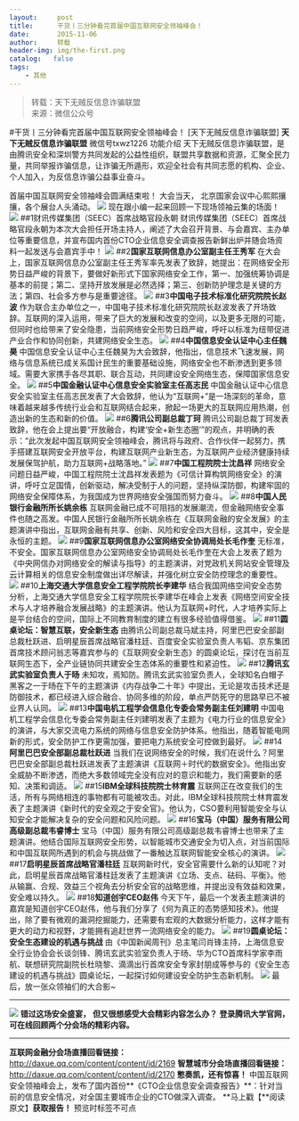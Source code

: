 ```yaml
---
layout:     post
title:      干货丨三分钟看完首届中国互联网安全领袖峰会！
date:       2015-11-06
author:     转载
header-img: img/the-first.png
catalog:   false
tags:
    - 其他
---
```


<blockquote><p>转载：天下无贼反信息诈骗联盟<br>
来源：微信公众号</p></blockquote>

#干货丨三分钟看完首届中国互联网安全领袖峰会！
[天下无贼反信息诈骗联盟]
**天下无贼反信息诈骗联盟**
微信号txwz1226
功能介绍
天下无贼反信息诈骗联盟，是由腾讯安全和深圳警方共同发起的公益性组织，联盟共享数据和资源，汇聚全民力量，共同举报诈骗信息，让诈骗无所遁形，欢迎全社会有共同志愿的机构、企业、个人加入，为反信息诈骗公益事业奋斗。

首届中国互联网安全领袖峰会圆满结束啦！
大会当天，
北京国家会议中心熙熙攘攘，各个展台人头涌动。
![]({{site.baseurl}}/postimg/ddLcDFeGlukvqoKNGaE9dHKxxXpqoneEr7XVLPIcJW0sMXah3CLTTkROvt4Q44LFYammfsQSLUfiaNNpicajDxicg.jpeg)
现在跟小编一起来回顾一下现场领袖云集的场面！
![]({{site.baseurl}}/postimg/ddLcDFeGlukX2ibHLqDzxOpwCM4ld2wuTcIWw8kPIiaGqgr8bRU6XGxfuR6a3S3bIqHiaUibiccNSqHdBRJxEF6a1ibg.png)
##1财讯传媒集团（SEEC）首席战略官段永朝
财讯传媒集团（SEEC）首席战略官段永朝为本次大会担任开场主持人，阐述了大会召开背景、与会嘉宾、主办单位等重要信息，并宣布国内首份CTO企业信息安全调查报告新鲜出炉并随会场资料一起发送与会嘉宾手中！
![]({{site.baseurl}}/postimg/oic71QjRFMNIwQUoMI2YzlmPFyV4kDJYIlpCPic2k29fJdClR9GtH5uKK4YhndmvOaYrDCaK1hB1iaoTYYkqJx7mA.jpeg)
##2**国家互联网信息办公室副主任王秀军**
在大会上，国家互联网信息办公室副主任王秀军率先发表了致辞，她提出：在网络安全形势日益严峻的背景下，要做好新形式下国家网络安全工作，第一、加强统筹协调是基本的前提；第二、坚持开放发展是必然选择；第三、创新防护理念是关键的方法；第四、社会多方参与是重要途径。
![]({{site.baseurl}}/postimg/oic71QjRFMNIwQUoMI2YzlmPFyV4kDJYIZ9KwR9IaRdBKqia7tu51LkhOqHMWYpCwsKEHzWjUZUSoywdiaRlXJrqA.jpeg)
##3**中国电子技术标准化研究院院长赵波**
作为联合主办单位之一，中国电子技术标准化研究院院长赵波发表了开场致辞。互联网的深入运用，带来了巨大的发展和改变的空间，以及更多无限的可能，但同时也给带来了安全隐患，当前网络安全形势日趋严峻，呼吁以标准为纽带促进产业合作和协同创新，共建网络安全生态。
![]({{site.baseurl}}/postimg/oic71QjRFMNIwQUoMI2YzlmPFyV4kDJYI2FvDyyibrj3EAZzs83ZP1oDlbJuEodzjLCcb1BV2qEFh5Yx55q9EBZA.jpeg)
##4**中国信息安全认证中心主任魏昊**
中国信息安全认证中心主任魏昊为大会致辞，他指出，信息技术飞速发展，网络与信息系统已成关系国计民生的重要基础设施，网络安全也不断渗透到更多领域。需要大家携手各尽其职、联合互动，共同建设安全网络生态，保障国家信息安全。
![]({{site.baseurl}}/postimg/oic71QjRFMNIwQUoMI2YzlmPFyV4kDJYIPEJNyn3yxJMfFXU0gq6KOoOPibn3gFicm7BSDcrZicclMveQzP6AvYM7A.jpeg)
##5**中国金融认证中心信息安全实验室主任高志民**
中国金融认证中心信息安全实验室主任高志民发表了大会致辞，他认为“互联网+”是一场深刻的革命，意味着越来越多传统行业会和互联网结合起来，掀起一场更大的互联网应用热潮，创造出新的生态和新的价值。
![]({{site.baseurl}}/postimg/oic71QjRFMNIwQUoMI2YzlmPFyV4kDJYIDtyPPHuKia4VXT5xHtOBg9ediaFrT7TKibC4fS9AYvDV5VPkn8ky5MYBA.jpeg)
##6**腾讯公司副总裁丁珂**
腾讯公司副总裁丁珂发表致辞，他在会上提出要“开放融合，构建‘安全+新生态圈’”的观点，并明确的表示：“此次发起中国互联网安全领袖峰会，腾讯将与政府、合作伙伴一起努力，携手搭建互联网安全开放平台，构建互联网产业新生态，为互联网产业经济健康持续发展保驾护航，助力互联网+战略落地。”
![]({{site.baseurl}}/postimg/oic71QjRFMNIwQUoMI2YzlmPFyV4kDJYIoByjqqdvTiaCe3FvrGAGZ3w5Bicsib369tINJmImsYwaZOHr7nBU8uPWg.jpeg)
##7**中国工程院院士沈昌祥**
网络安全问题日益严峻，中国工程院院士沈昌祥发表题为《可信计算构筑网络安全》的演讲，呼吁立足国情，创新驱动，解决受制于人的问题，坚持纵深防御，构建牢固的网络安全保障体系，为我国成为世界网络安全强国而努力奋斗。
![]({{site.baseurl}}/postimg/oic71QjRFMNIwQUoMI2YzlmPFyV4kDJYI1JFnmVJ9nufB3OTPkuRjgBJOd1ygdaWfCicNkQQLianE3mUYe5PxIryQ.jpeg)
##8**中国人民银行金融所所长姚余栋**
互联网金融已成不可阻挡的发展潮流，但金融网络安全事件也随之高发。中国人民银行金融所所长姚余栋在《互联网金融的安全发展》的主题演讲中指出，互联网金融有共享、创新、风险和安全四大目标，这其中，安全是永恒的主题。
![]({{site.baseurl}}/postimg/oic71QjRFMNIwQUoMI2YzlmPFyV4kDJYI8mLDg7kctBLkr6I428NqeUy4ZcgMmxusxOjs71vXnjzgrfku6ZgIqQ.jpeg)
##9**国家互联网信息办公室网络安全协调局处长毛作奎**
无标准，不安全。国家互联网信息办公室网络安全协调局处长毛作奎在大会上发表了题为《中央网信办对网络安全的解读与指导》的主题演讲，对党政机关网站安全管理及云计算相关的信息安全制度做出详尽解读，并强化树立安全防控理念的重要性。
![]({{site.baseurl}}/postimg/oic71QjRFMNIwQUoMI2YzlmPFyV4kDJYIiadibSY3iaTkeibrQcYibmCNLWrIEAmTEcuaoSHoEB2Qs2jJtDysdOMaGzw.jpeg)
##10**上海交通大学信息安全工程学院院长李建华**
结合我国网络空间安全态势分析，上海交通大学信息安全工程学院院长李建华在峰会上发表《网络空间安全技术与人才培养融合发展战略》的主题演讲。他认为互联网+时代，人才培养实际上是平台结合的空间，国际上不同教育制度的建立有很多经验值得借鉴。
![]({{site.baseurl}}/postimg/oic71QjRFMNIwQUoMI2YzlmPFyV4kDJYIIWPAfnROcs85SWOKqqDJr8L2qcQyTwLATIcSDxdaVBWGsPIeiccqYhg.jpeg)
##11**圆桌论坛：智慧互联，安全新生态**
由腾讯公司副总裁马斌主持，阿里巴巴安全部副总裁杜跃进、启明星辰首席战略官潘柱廷、百度安全实验室负责人韦韬、京东集团首席技术顾问翁志等嘉宾参与的《互联网安全新生态》的圆桌论坛，探讨在当前互联网生态下，全产业链协同共建安全生态体系的重要性和紧迫性。
![]({{site.baseurl}}/postimg/oic71QjRFMNIwQUoMI2YzlmPFyV4kDJYIGfDkGtoXcqiacNztMStTticXIkRzblvc1MpNjNcooPeFiajZhU9LSDHKw.jpeg)
##12**腾讯玄武实验室负责人于旸**
未知攻，焉知防。腾讯玄武实验室负责人，全球知名白帽子黑客之一于旸在下午的主题演讲《内存战争二十年》中提出，无论是攻击技术还是防御技术，都已经进入综合融合、协同多维的阶段，单点严防死守的思路早已不被业界人认同。
![]({{site.baseurl}}/postimg/oic71QjRFMNIwQUoMI2YzlmPFyV4kDJYIUz2O4fpEFhbsRK1v3nX9icILgLUZ2RwChH3b3ibM5ZPIY5JbZKzsAp7Q.jpeg)
##13**中国电机工程学会信息化专委会常务副主任刘建明**
中国电机工程学会信息化专委会常务副主任刘建明发表了主题为《电力行业的信息安全》的演讲，与大家交流电力系统的网络与信息安全防护体系。他指出，随着智能电网新的形式，安全防护工作更需加强，要把电力系统安全可控做到最好。
![]({{site.baseurl}}/postimg/oic71QjRFMNIwQUoMI2YzlmPFyV4kDJYI1JIhYyTJ1aavt0I3no0GAG2ibHWCWM2iaf58PwuQlCubptuQAkgus0yA.jpeg)
##14**阿里巴巴安全部副总裁杜跃进**
当我们在说网络安全的时候，我们在说什么？阿里巴巴安全部副总裁杜跃进发表了主题演讲《互联网＋时代的数据安全》。他指出安全威胁不断渗透，而绝大多数领域完全没有应对的意识和能力，我们需要新的感知、决策和调适。
![]({{site.baseurl}}/postimg/oic71QjRFMNIwQUoMI2YzlmPFyV4kDJYI0nibLl6Cbr7cQMz3z9e5vnSoZDnG2r4AF7l5CDKkpSdVWFq6NRiaXNiaw.jpeg)
##15**IBM全球科技院院士林育震**
互联网正在改变我们的生活，所有与网络相连的事物都有可能被攻击。对此，IBM全球科技院院士林育震发表了主题演讲《新时代的安全观之于安全官》。他认为，CSO要利用智能安全与认知安全才能解决复杂的安全问题和风险问题。
![]({{site.baseurl}}/postimg/oic71QjRFMNIwQUoMI2YzlmPFyV4kDJYIa5zSSqzDyPX8BzQrCRibLibByIhnDZMGBZ8u4m6tNR0h7ibc2Bv0KpWUA.jpeg)
##16**宝马（中国）服务有限公司高级副总裁韦睿博士**
宝马（中国）服务有限公司高级副总裁韦睿博士也带来了主题演讲。他结合国际互联网安全形势，以智能城市交通安全为切入点，对当前国际和中国互联网所遇到的机会与挑战做了一番触达互联网智能安全核心的演讲。
![]({{site.baseurl}}/postimg/oic71QjRFMNIwQUoMI2YzlmPFyV4kDJYIcmVEhJ89YoZfoP2fcjic8bGltFtvmjiajyq5sv657NHTPGWW18C20B8A.jpeg)
##17**启明星辰首席战略官潘柱廷**
互联网新时代，安全官需要什么新的认知呢？对此，启明星辰首席战略官潘柱廷发表了主题演讲《立场、支点、砝码、平衡》。他从输赢、合规、效益三个视角去分析安全官的战略思维，并提出没有效益和效果，安全难以持久。
![]({{site.baseurl}}/postimg/oic71QjRFMNIwQUoMI2YzlmPFyV4kDJYIZ8DxfjMxvHI5whGSZ9Lr3KEMXQykVnuC08PiaiaxEbO9Mdnog79wzC6A.jpeg)
##18**知道创宇CEO赵伟**
今天下午，最后一个发表主题演讲的嘉宾是知道创宇CEO赵伟，他与我们分享了《何为真正的态势感知技术》。他提出，除了要有微观的漏洞挖掘能力，还需要有宏观的大数据分析能力，这样才能有更大的动力和视野，才能拥有追赶世界一流网络安全的能力。
![]({{site.baseurl}}/postimg/oic71QjRFMNIwQUoMI2YzlmPFyV4kDJYIZJLcowDatwCf0koeqAacojGFSPlzSECnnibVHCZ2SrEHCNHba7Wu9dQ.jpeg)
##19**圆桌论坛：安全生态建设的机遇与挑战**
由《中国新闻周刊》总主笔闫肖锋主持，上海信息安全行业协会会长谈剑锋、腾讯玄武实验室负责人于旸、华为CTO首席科学家李雨航、联想研究院副院长杜晓黎、滴滴出行首席安全专家封朋成等参与的《安全生态建设的机遇与挑战》圆桌论坛，一起探讨如何建设安全防护生态新机制。
![]({{site.baseurl}}/postimg/oic71QjRFMNIwQUoMI2YzlmPFyV4kDJYIUuLEibqNVBz4UXMF3N2wJHHShibic1TSiahYvLmtoiaGHyCz4ia4KY0GJPYw.jpeg)
最后，放一张众领袖们的大合影~
****
![]({{site.baseurl}}/postimg/oic71QjRFMNIwQUoMI2YzlmPFyV4kDJYIBBqEGz43a4eLjuZGWwtQTZQ8iaGg9bHjbB3AlpH2AibEzGU6u5d7K4TQ.jpeg)
**错过这场安全盛宴，**
**但又很想感受大会精彩内容怎么办？**
**登录腾讯大学官网，**
**可在线回顾两个分会场的精彩内容。**
****
**互联网金融分会场直播回看链接：**
http://daxue.qq.com/content/content/id/2169
**智慧城市分会场直播回看链接：**
http://daxue.qq.com/content/content/id/2170
**憋奏凯，还有惊喜！**
中国互联网安全领袖峰会上，发布了国内首份**《CTO企业信息安全调查报告》**：针对当前的信息安全情况，对全国主要城市企业的CTO做深入调查。
**马上戳【**阅读原文】**获取报告！**
预览时标签不可点
